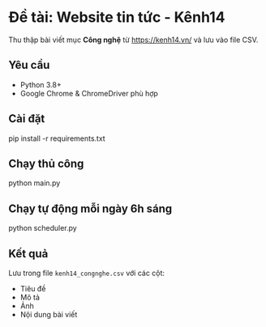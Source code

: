 # Đề tài: Website tin tức - Kênh14

Thu thập bài viết mục **Công nghệ** từ https://kenh14.vn/ và lưu vào file CSV.

##  Yêu cầu

- Python 3.8+
- Google Chrome & ChromeDriver phù hợp

## Cài đặt

pip install -r requirements.txt

## Chạy thủ công

python main.py

## Chạy tự động mỗi ngày 6h sáng

python scheduler.py

## Kết quả

Lưu trong file `kenh14_congnghe.csv` với các cột:

- Tiêu đề
- Mô tả
- Ảnh
- Nội dung bài viết
 
 

